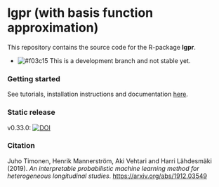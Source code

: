 # lgpr (with basis function approximation)
This repository contains the source code for the R-package **lgpr**. 

- ![#f03c15](https://placehold.it/15/f03c15/000000?text=+) This is a development branch and not stable yet.


### Getting started
See tutorials, installation instructions and documentation [here](https://jtimonen.github.io/lgpr-usage/index.html).

### Static release
v0.33.0: [![DOI](https://zenodo.org/badge/DOI/10.5281/zenodo.3632542.svg)](https://doi.org/10.5281/zenodo.3632542)

### Citation
Juho Timonen, Henrik Mannerström, Aki Vehtari and Harri Lähdesmäki (2019). *An interpretable probabilistic
 machine learning method for heterogeneous longitudinal studies*. https://arxiv.org/abs/1912.03549
